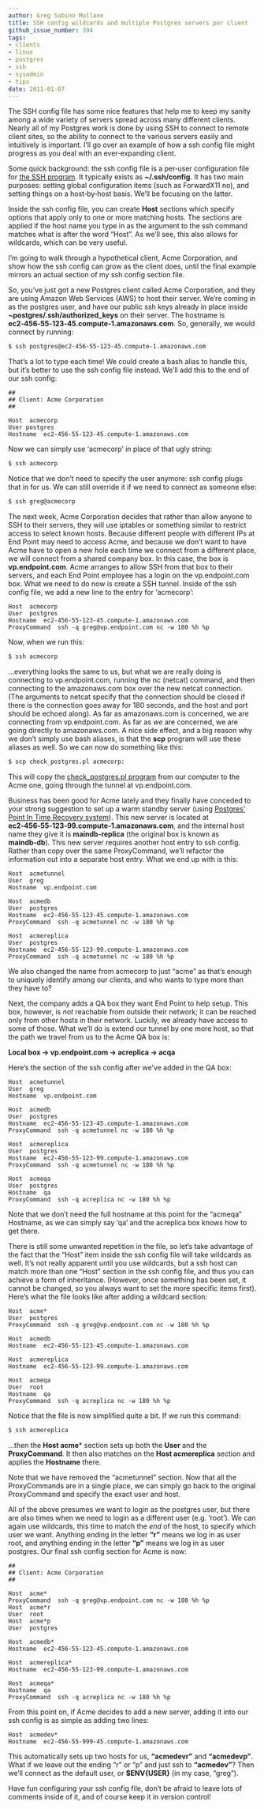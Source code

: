 ```yaml
---
author: Greg Sabino Mullane
title: SSH config wildcards and multiple Postgres servers per client
github_issue_number: 394
tags:
- clients
- linux
- postgres
- ssh
- sysadmin
- tips
date: 2011-01-07
---
```




The SSH config file has some nice features that help me to keep my sanity among a wide variety of servers spread across many different clients. Nearly all of my Postgres work is done by using SSH to connect to remote client sites, so the ability to connect to the various servers easily and intuitively is important. I’ll go over an example of how a ssh config file might progress as you deal with an ever‑expanding client.

Some quick background: the ssh config file is a per‑user configuration file for [the SSH program](https://www.openssh.com/). It typically exists as **~/.ssh/config**. It has two main purposes: setting global configuration items (such as ForwardX11 no), and setting things on a host‑by‑host basis. We’ll be focusing on the latter.

Inside the ssh config file, you can create **Host** sections which specify options that apply only to one or more matching hosts. The sections are applied if the host name you type in as the argument to the ssh command matches what is after the word “Host”. As we’ll see, this also allows for wildcards, which can be very useful.

I’m going to walk through a hypothetical client, Acme Corporation, and show how the ssh config can grow as the client does, until the final example mirrors an actual section of my ssh config section file.

So, you’ve just got a new Postgres client called Acme Corporation, and they are using Amazon Web Services (AWS) to host their server. We’re coming in as the postgres user, and have our public ssh keys already in place inside **~postgres/.ssh/authorized_keys** on their server. The hostname is **ec2‑456‑55‑123‑45.compute‑1.amazonaws.com**. So, generally, we would connect by running:

```bash
$ ssh postgres@ec2‑456‑55‑123‑45.compute‑1.amazonaws.com
```

That’s a lot to type each time! We could create a bash alias to handle this, but it’s better to use the ssh config file instead. We’ll add this to the end of our ssh config:

```nohighlight
##
## Client: Acme Corporation
##

Host  acmecorp
User postgres
Hostname  ec2-456-55-123-45.compute-1.amazonaws.com
```

Now we can simply use ‘acmecorp’ in place of that ugly string:

```bash
$ ssh acmecorp
```

Notice that we don’t need to specify the user anymore: ssh config plugs that in for us. We can still override it if we need to connect as someone else:

```bash
$ ssh greg@acmecorp
```

The next week, Acme Corporation decides that rather than allow anyone to SSH to their servers, they will use iptables or something similar to restrict access to select known hosts. Because different people with different IPs at End Point may need to access Acme, and because we don’t want to have Acme have to open a new hole each time we connect from a different place, we will connect from a shared company box. In this case, the box is **vp.endpoint.com**. Acme arranges to allow SSH from that box to their servers, and each End Point employee has a login on the vp.endpoint.com box. What we need to do now is create a SSH tunnel. Inside of the ssh config file, we add a new line to the entry for ‘acmecorp’:

```nohighlight
Host  acmecorp
User  postgres
Hostname  ec2-456-55-123-45.compute-1.amazonaws.com
ProxyCommand  ssh -q greg@vp.endpoint.com nc -w 180 %h %p
```

Now, when we run this:

```bash
$ ssh acmecorp
```

...everything looks the same to us, but what we are really doing is connecting to vp.endpoint.com, running the nc (netcat) command, and then connecting to the amazonaws.com box over the new netcat connection. (The arguments to netcat specify that the connection should be closed if there is the connection goes away for 180 seconds, and the host and port should be echoed along). As far as amazonaws.com is concerned, we are connecting from vp.endpoint.com. As far as *we* are concerned, we are going directly to amazonaws.com. A nice side effect, and a big reason why we don’t simply use bash aliases, is that the **scp** program will use these aliases as well. So we can now do something like this:

```bash
$ scp check_postgres.pl acmecorp:
```

This will copy the [check_postgres.pl program](https://bucardo.org/check_postgres/) from our computer to the Acme one, going through the tunnel at vp.endpoint.com.

Business has been good for Acme lately and they finally have conceded to your strong suggestion to set up a warm standby server (using [Postgres’ Point In Time Recovery system](https://www.postgresql.org/docs/current/static/continuous-archiving.html)). This new server is located at **ec2‑456‑55‑123‑99.compute‑1.amazonaws.com**, and the internal host name they give it is **maindb‑replica** (the original box is known as **maindb‑db**). This new server requires another host entry to ssh config. Rather than copy over the same ProxyCommand, we’ll refactor the information out into a separate host entry. What we end up with is this:

```nohighlight
Host  acmetunnel
User  greg
Hostname  vp.endpoint.com

Host  acmedb
User  postgres
Hostname  ec2-456-55-123-45.compute-1.amazonaws.com
ProxyCommand  ssh -q acmetunnel nc -w 180 %h %p

Host  acmereplica
User  postgres
Hostname  ec2-456-55-123-99.compute-1.amazonaws.com
ProxyCommand  ssh -q acmetunnel nc -w 180 %h %p
```

We also changed the name from acmecorp to just “acme” as that’s enough to uniquely identify among our clients, and who wants to type more than they have to?

Next, the company adds a QA box they want End Point to help setup. This box, however, is *not* reachable from outside their network; it can be reached only from other hosts in their network. Luckily, we already have access to some of those. What we’ll do is extend our tunnel by one more host, so that the path we travel from us to the Acme QA box is:

**Local box → vp.endpoint.com → acreplica → acqa**

Here’s the section of the ssh config after we’ve added in the QA box:

```nohighlight
Host  acmetunnel
User  greg
Hostname  vp.endpoint.com

Host  acmedb
User  postgres
Hostname  ec2-456-55-123-45.compute-1.amazonaws.com
ProxyCommand  ssh -q acmetunnel nc -w 180 %h %p

Host  acmereplica
User  postgres
Hostname  ec2-456-55-123-99.compute-1.amazonaws.com
ProxyCommand  ssh -q acmetunnel nc -w 180 %h %p

Host  acmeqa
User  postgres
Hostname  qa
ProxyCommand  ssh -q acreplica nc -w 180 %h %p
```

Note that we don’t need the full hostname at this point for the “acmeqa” Hostname, as we can simply say ‘qa’ and the acreplica box knows how to get there.

There is still some unwanted repetition in the file, so let’s take advantage of the fact that the “Host” item inside the ssh config file will take wildcards as well. It’s not really apparent until you use wildcards, but a ssh host can match more than one “Host” section in the ssh config file, and thus you can achieve a form of inheritance. (However, once something has been set, it cannot be changed, so you always want to set the more specific items first). Here’s what the file looks like after adding a wildcard section:

```nohighlight
Host  acme*
User  postgres
ProxyCommand  ssh -q greg@vp.endpoint.com nc -w 180 %h %p

Host  acmedb
Hostname  ec2-456-55-123-45.compute-1.amazonaws.com

Host  acmereplica
Hostname  ec2-456-55-123-99.compute-1.amazonaws.com

Host  acmeqa
User  root
Hostname  qa
ProxyCommand  ssh -q acreplica nc -w 180 %h %p
```

Notice that the file is now simplified quite a bit. If we run this command:

```bash
$ ssh acmereplica
```

...then the **Host acme*** section sets up both the **User** and the **ProxyCommand**. It then also matches on the **Host acmereplica** section and applies the **Hostname** there.

Note that we have removed the “acmetunnel” section. Now that all the ProxyCommands are in a single place, we can simply go back to the original ProxyCommand and specify the exact user and host.

All of the above presumes we want to login as the postgres user, but there are also times when we need to login as a different user (e.g. ‘root’). We can again use wildcards, this time to match the *end* of the host, to specify which user we want. Anything ending in the letter **“r”** means we log in as user root, and anything ending in the letter **“p”** means we log in as user postgres. Our final ssh config section for Acme is now:

```nohighlight
##
## Client: Acme Corporation
##

Host  acme*
ProxyCommand  ssh -q greg@vp.endpoint.com nc -w 180 %h %p
Host  acme*r
User  root
Host  acme*p
User  postgres

Host  acmedb*
Hostname  ec2-456-55-123-45.compute-1.amazonaws.com

Host  acmereplica*
Hostname  ec2-456-55-123-99.compute-1.amazonaws.com

Host  acmeqa*
Hostname  qa
ProxyCommand  ssh -q acreplica nc -w 180 %h %p
```

From this point on, if Acme decides to add a new server, adding it into our ssh config is as simple as adding two lines:

```nohighlight
Host  acmedev*
Hostname  ec2-456-55-999-45.compute-1.amazonaws.com
```

This automatically sets up two hosts for us, **“acmedevr”** and **“acmedevp”**. What if we leave out the ending “r” or “p” and just ssh to **“acmedev”**? Then we’ll connect as the default user, or **$ENV{USER}** (in my case, “greg”).

Have fun configuring your ssh config file, don’t be afraid to leave lots of comments inside of it, and of course keep it in version control!


